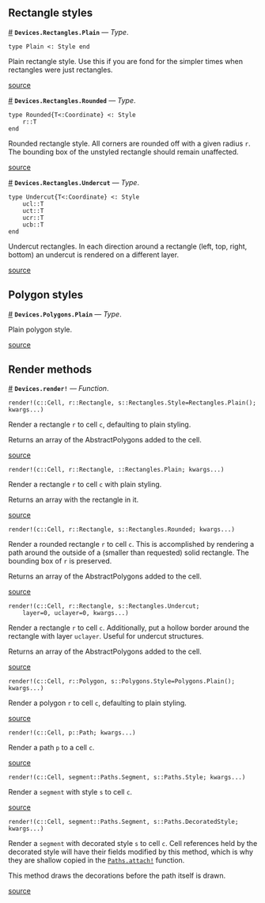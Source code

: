 
<a id='Rectangle-styles-1'></a>

## Rectangle styles

<a id='Devices.Rectangles.Plain' href='#Devices.Rectangles.Plain'>#</a>
**`Devices.Rectangles.Plain`** &mdash; *Type*.



```
type Plain <: Style end
```

Plain rectangle style. Use this if you are fond for the simpler times when rectangles were just rectangles.


<a target='_blank' href='https://github.com/PainterQubits/Devices.jl/tree/6b7de71b98a4ee4bcbd137b0fc18fbb8c0b90366/src/rectangles.jl#L212-L219' class='documenter-source'>source</a><br>

<a id='Devices.Rectangles.Rounded' href='#Devices.Rectangles.Rounded'>#</a>
**`Devices.Rectangles.Rounded`** &mdash; *Type*.



```
type Rounded{T<:Coordinate} <: Style
    r::T
end
```

Rounded rectangle style. All corners are rounded off with a given radius `r`. The bounding box of the unstyled rectangle should remain unaffected.


<a target='_blank' href='https://github.com/PainterQubits/Devices.jl/tree/6b7de71b98a4ee4bcbd137b0fc18fbb8c0b90366/src/rectangles.jl#L222-L231' class='documenter-source'>source</a><br>

<a id='Devices.Rectangles.Undercut' href='#Devices.Rectangles.Undercut'>#</a>
**`Devices.Rectangles.Undercut`** &mdash; *Type*.



```
type Undercut{T<:Coordinate} <: Style
    ucl::T
    uct::T
    ucr::T
    ucb::T
end
```

Undercut rectangles. In each direction around a rectangle (left, top, right, bottom) an undercut is rendered on a different layer.


<a target='_blank' href='https://github.com/PainterQubits/Devices.jl/tree/6b7de71b98a4ee4bcbd137b0fc18fbb8c0b90366/src/rectangles.jl#L236-L248' class='documenter-source'>source</a><br>


<a id='Polygon-styles-1'></a>

## Polygon styles

<a id='Devices.Polygons.Plain' href='#Devices.Polygons.Plain'>#</a>
**`Devices.Polygons.Plain`** &mdash; *Type*.



Plain polygon style.


<a target='_blank' href='https://github.com/PainterQubits/Devices.jl/tree/6b7de71b98a4ee4bcbd137b0fc18fbb8c0b90366/src/polygons.jl#L210' class='documenter-source'>source</a><br>


<a id='Render-methods-1'></a>

## Render methods

<a id='Devices.render!' href='#Devices.render!'>#</a>
**`Devices.render!`** &mdash; *Function*.



```
render!(c::Cell, r::Rectangle, s::Rectangles.Style=Rectangles.Plain(); kwargs...)
```

Render a rectangle `r` to cell `c`, defaulting to plain styling.

Returns an array of the AbstractPolygons added to the cell.


<a target='_blank' href='https://github.com/PainterQubits/Devices.jl/tree/6b7de71b98a4ee4bcbd137b0fc18fbb8c0b90366/src/Devices.jl#L144-L152' class='documenter-source'>source</a><br>


```
render!(c::Cell, r::Rectangle, ::Rectangles.Plain; kwargs...)
```

Render a rectangle `r` to cell `c` with plain styling.

Returns an array with the rectangle in it.


<a target='_blank' href='https://github.com/PainterQubits/Devices.jl/tree/6b7de71b98a4ee4bcbd137b0fc18fbb8c0b90366/src/Devices.jl#L157-L165' class='documenter-source'>source</a><br>


```
render!(c::Cell, r::Rectangle, s::Rectangles.Rounded; kwargs...)
```

Render a rounded rectangle `r` to cell `c`. This is accomplished by rendering a path around the outside of a (smaller than requested) solid rectangle. The bounding box of `r` is preserved.

Returns an array of the AbstractPolygons added to the cell.


<a target='_blank' href='https://github.com/PainterQubits/Devices.jl/tree/6b7de71b98a4ee4bcbd137b0fc18fbb8c0b90366/src/Devices.jl#L172-L182' class='documenter-source'>source</a><br>


```
render!(c::Cell, r::Rectangle, s::Rectangles.Undercut;
    layer=0, uclayer=0, kwargs...)
```

Render a rectangle `r` to cell `c`. Additionally, put a hollow border around the rectangle with layer `uclayer`. Useful for undercut structures.

Returns an array of the AbstractPolygons added to the cell.


<a target='_blank' href='https://github.com/PainterQubits/Devices.jl/tree/6b7de71b98a4ee4bcbd137b0fc18fbb8c0b90366/src/Devices.jl#L204-L214' class='documenter-source'>source</a><br>


```
render!(c::Cell, r::Polygon, s::Polygons.Style=Polygons.Plain(); kwargs...)
```

Render a polygon `r` to cell `c`, defaulting to plain styling.


<a target='_blank' href='https://github.com/PainterQubits/Devices.jl/tree/6b7de71b98a4ee4bcbd137b0fc18fbb8c0b90366/src/Devices.jl#L229-L236' class='documenter-source'>source</a><br>


```
render!(c::Cell, p::Path; kwargs...)
```

Render a path `p` to a cell `c`.


<a target='_blank' href='https://github.com/PainterQubits/Devices.jl/tree/6b7de71b98a4ee4bcbd137b0fc18fbb8c0b90366/src/Devices.jl#L243-L249' class='documenter-source'>source</a><br>


```
render!(c::Cell, segment::Paths.Segment, s::Paths.Style; kwargs...)
```

Render a `segment` with style `s` to cell `c`.


<a target='_blank' href='https://github.com/PainterQubits/Devices.jl/tree/6b7de71b98a4ee4bcbd137b0fc18fbb8c0b90366/src/Devices.jl#L319-L325' class='documenter-source'>source</a><br>


```
render!(c::Cell, segment::Paths.Segment, s::Paths.DecoratedStyle; kwargs...)
```

Render a `segment` with decorated style `s` to cell `c`. Cell references held by the decorated style will have their fields modified by this method, which is why they are shallow copied in the [`Paths.attach!`](paths.md#Devices.Paths.attach!) function.

This method draws the decorations before the path itself is drawn.


<a target='_blank' href='https://github.com/PainterQubits/Devices.jl/tree/6b7de71b98a4ee4bcbd137b0fc18fbb8c0b90366/src/Devices.jl#L356-L367' class='documenter-source'>source</a><br>

